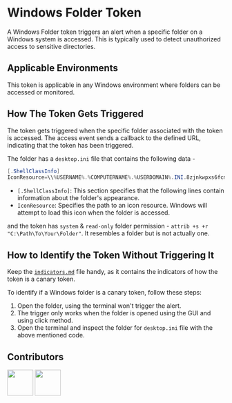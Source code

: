 # Windows Folder Token
A Windows Folder token triggers an alert when a specific folder on a Windows system is accessed. This is typically used to detect unauthorized access to sensitive directories.

## Applicable Environments
This token is applicable in any Windows environment where folders can be accessed or monitored.

## How The Token Gets Triggered
The token gets triggered when the specific folder associated with the token is accessed. The access event sends a callback to the defined URL, indicating that the token has been triggered.

The folder has a `desktop.ini` file that contains the following data - 
```powershell
[.ShellClassInfo]
IconResource=\\%USERNAME%.%COMPUTERNAME%.%USERDOMAIN%.INI.8zjnkwpxs6fcmgv1fj3lfe1sd.canarytokens.com\resource.dll
```

- `[.ShellClassInfo]`: This section specifies that the following lines contain information about the folder's appearance.
- `IconResource`: Specifies the path to an icon resource. Windows will attempt to load this icon when the folder is accessed.

and the token has `system` & `read-only` folder permission - `attrib +s +r "C:\Path\To\Your\Folder"`. It resembles a folder but is not actually one.

## How to Identify the Token Without Triggering It
Keep the [`indicators.md`](../indicators.md) file handy, as it contains the indicators of how the token is a canary token. <!-- Do not delete this line -->

To identify if a Windows folder is a canary token, follow these steps:
1. Open the folder, using the terminal won't trigger the alert.
2. The trigger only works when the folder is opened using the GUI and using click method.
3. Open the terminal and inspect the folder for `desktop.ini` file with the above mentioned code. 

## Contributors
[<img src="https://github.com/0xcardinal.png" style="width:60px; height:60px;"/>](https://github.com/0xcardinal)
[<img src="https://github.com/acc3ssp0int-official.png" style="width:60px; height:60px;"/>](https://github.com/acc3ssp0int-official)

